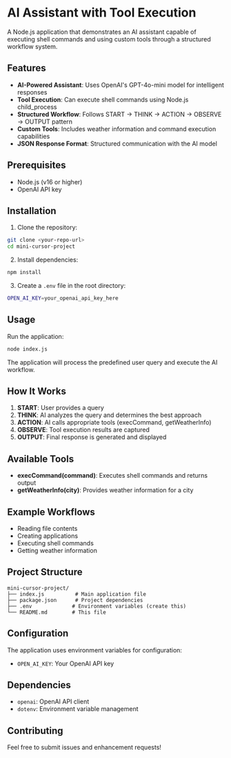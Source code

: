 # AI Assistant with Tool Execution

A Node.js application that demonstrates an AI assistant capable of executing shell commands and using custom tools through a structured workflow system.

## Features

- **AI-Powered Assistant**: Uses OpenAI's GPT-4o-mini model for intelligent responses
- **Tool Execution**: Can execute shell commands using Node.js child_process
- **Structured Workflow**: Follows START → THINK → ACTION → OBSERVE → OUTPUT pattern
- **Custom Tools**: Includes weather information and command execution capabilities
- **JSON Response Format**: Structured communication with the AI model

## Prerequisites

- Node.js (v16 or higher)
- OpenAI API key

## Installation

1. Clone the repository:
```bash
git clone <your-repo-url>
cd mini-cursor-project
```

2. Install dependencies:
```bash
npm install
```

3. Create a `.env` file in the root directory:
```bash
OPEN_AI_KEY=your_openai_api_key_here
```

## Usage

Run the application:
```bash
node index.js
```

The application will process the predefined user query and execute the AI workflow.

## How It Works

1. **START**: User provides a query
2. **THINK**: AI analyzes the query and determines the best approach
3. **ACTION**: AI calls appropriate tools (execCommand, getWeatherInfo)
4. **OBSERVE**: Tool execution results are captured
5. **OUTPUT**: Final response is generated and displayed

## Available Tools

- **execCommand(command)**: Executes shell commands and returns output
- **getWeatherInfo(city)**: Provides weather information for a city

## Example Workflows

- Reading file contents
- Creating applications
- Executing shell commands
- Getting weather information

## Project Structure

```
mini-cursor-project/
├── index.js          # Main application file
├── package.json      # Project dependencies
├── .env             # Environment variables (create this)
└── README.md        # This file
```

## Configuration

The application uses environment variables for configuration:
- `OPEN_AI_KEY`: Your OpenAI API key

## Dependencies

- `openai`: OpenAI API client
- `dotenv`: Environment variable management


## Contributing

Feel free to submit issues and enhancement requests!
